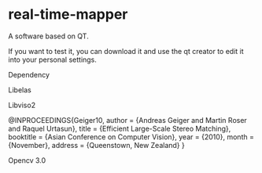 # real-time-mapper
A software based on QT.

If you want to test it, you can download it and use the qt creator to edit it into your personal settings.

Dependency

Libelas

Libviso2

@INPROCEEDINGS{Geiger10,
 author = {Andreas Geiger and Martin Roser and Raquel Urtasun},
 title = {Efficient Large-Scale Stereo Matching},
 booktitle = {Asian Conference on Computer Vision},
 year = {2010},
 month = {November},
 address = {Queenstown, New Zealand}
}

Opencv 3.0

